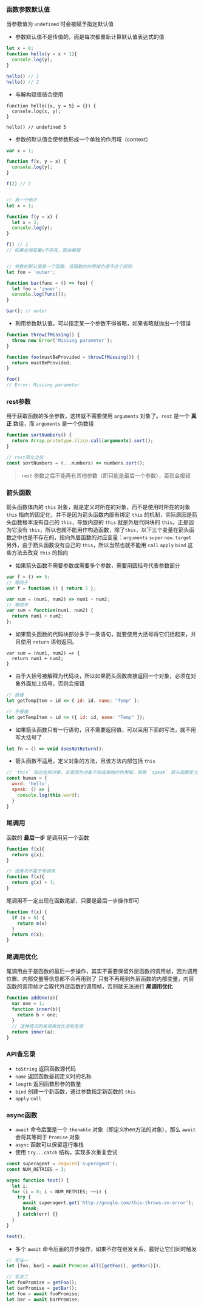 ### 函数参数默认值
当参数值为 `undefined` 时会被赋予指定默认值

- 参数默认值不是传值的，而是每次都重新计算默认值表达式的值
```js
let x = 0;
function hello(y = x + 1){
  console.log(y);
}

hello() // 1
hello() // 2
```
- 与解构赋值结合使用
```
function hello({x, y = 5} = {}) {
  console.log(x, y);
}

hello() // undefined 5
```

- 参数的默认值会使参数形成一个单独的作用域（context）
```js
var x = 1;

function f(x, y = x) {
  console.log(y);
}

f(2) // 2


// 另一个例子
let x = 1;

function f(y = x) {
  let x = 2;
  console.log(y);
}

f() // 1
// 如果全局变量x不存在，就会报错


// 参数的默认值是一个函数，该函数的作用域也遵守这个规则
let foo = 'outer';

function bar(func = () => foo) {
  let foo = 'inner';
  console.log(func());
}

bar(); // outer
```

- 利用参数默认值，可以指定某一个参数不得省略，如果省略就抛出一个错误
```js
function throwIfMissing() {
  throw new Error('Missing parameter');
}

function foo(mustBeProvided = throwIfMissing()) {
  return mustBeProvided;
}

foo()
// Error: Missing parameter
```


### rest参数
用于获取函数的多余参数，这样就不需要使用 `arguments` 对象了。`rest` 是一个 **真正** 数组，而 `arguments` 是一个伪数组 
```js
function sortNumbers() {
  return Array.prototype.slice.call(arguments).sort();
}

// rest简化之后
const sortNumbers = (...numbers) => numbers.sort();
```
> `rest` 参数之后不能再有其他参数（即只能是最后一个参数），否则会报错


### 箭头函数
箭头函数体内的 `this` 对象，就是定义时所在的对象，而不是使用时所在的对象  
`this` 指向的固定化，并不是因为箭头函数内部有绑定 `this` 的机制，实际原因是箭头函数根本没有自己的 `this`，导致内部的 `this` 就是外层代码块的 `this`。正是因为它没有 `this`，所以也就不能用作构造函数，除了`this`，以下三个变量在箭头函数之中也是不存在的，指向外层函数的对应变量：`arguments` `super` `new.target` 另外，由于箭头函数没有自己的 `this`，所以当然也就不能用 `call` `apply` `bind` 这些方法去改变 `this` 的指向

- 如果箭头函数不需要参数或需要多个参数，需要用圆括号代表参数部分
```js
var f = () => 5;
// 等同于
var f = function () { return 5 };

var sum = (num1, num2) => num1 + num2;
// 等同于
var sum = function(num1, num2) {
  return num1 + num2;
};
```
- 如果箭头函数的代码块部分多于一条语句，就要使用大括号将它们括起来，并且使用 `return` 语句返回。
```
var sum = (num1, num2) => { 
  return num1 + num2; 
}
```

- 由于大括号被解释为代码块，所以如果箭头函数直接返回一个对象，必须在对象外面加上括号，否则会报错
```js
// 报错
let getTempItem = id => { id: id, name: "Temp" };

// 不报错
let getTempItem = id => ({ id: id, name: "Temp" });
```
- 如果箭头函数只有一行语句，且不需要返回值，可以采用下面的写法，就不用写大括号了
```js
let fn = () => void doesNotReturn();
```

- 箭头函数不适用，定义对象的方法，且该方法内部包括 `this`
```js
// `this` 指向全局对象，这是因为对象不构成单独的作用域，导致 `speak` 箭头函数定义时的作用域就是全局作用域
const human = {
  word: 'hello',
  speak: () => {
    console.log(this.word);
  }
}
```


### 尾调用
函数的 **最后一步** 是调用另一个函数
```js
function f(x){
  return g(x);
}

// 该情况不属于尾调用
function f(x){
  return g(x) + 1;
}
```

尾调用不一定出现在函数尾部，只要是最后一步操作即可

```js
function f(x) {
  if (x > 0) {
    return m(x)
  }
  return n(x);
}
```


### 尾调用优化
尾调用由于是函数的最后一步操作，其实不需要保留外层函数的调用帧，因为调用位置、内部变量等信息都不会再用到了
只有不再用到外层函数的内部变量，内层函数的调用帧才会取代外层函数的调用帧，否则就无法进行 **尾调用优化**

```js
function addOne(a){
  var one = 1;
  function inner(b){
    return b + one;
  }
  // 这种情况的尾调用优化没有生效
  return inner(a);
}
```


### API备忘录
- `toString` 返回函数源代码
- `name` 返回函数最初定义时的名称
- `length` 返回函数形参的数量
- `bind` 创建一个新函数，通过参数指定新函数的 `this`
- `apply` `call`


### async函数
- `await` 命令后面是一个 `thenable` 对象（即定义then方法的对象），那么 `await` 会将其等同于 `Promise` 对象
- `async` 函数可以保留运行堆栈
- 使用 `try...catch` 结构，实现多次重复尝试
```js
const superagent = require('superagent');
const NUM_RETRIES = 3;

async function test() {
  let i;
  for (i = 0; i < NUM_RETRIES; ++i) {
    try {
      await superagent.get('http://google.com/this-throws-an-error');
      break;
    } catch(err) {}
  }
}

test();
```
- 多个 `await` 命令后面的异步操作，如果不存在继发关系，最好让它们同时触发
```js
// 写法一
let [foo, bar] = await Promise.all([getFoo(), getBar()]);

// 写法二
let fooPromise = getFoo();
let barPromise = getBar();
let foo = await fooPromise;
let bar = await barPromise;
```